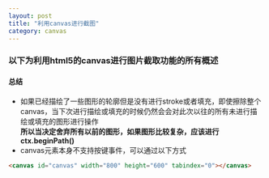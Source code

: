 ```yaml
---
layout: post
title: "利用canvas进行截图"
category: canvas
---
```


### 以下为利用html5的canvas进行图片截取功能的所有概述

#### 总结

* 如果已经描绘了一些图形的轮廓但是没有进行stroke或者填充，即使擦除整个canvas，当下次进行描绘或填充的时候仍然会会对此次以往的所有未进行描绘或填充的图形进行操作<br/>
**所以当决定舍弃所有以前的图形，如果图形比较复杂，应该进行ctx.beginPath()**
* canvas元素本身不支持按键事件，可以通过以下方式<br/>

```html
<canvas id="canvas" width="800" height="600" tabindex="0"></canvas>
```